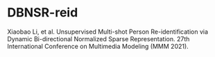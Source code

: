 # DBNSR-reid
Xiaobao Li, et al. Unsupervised Multi-shot Person Re-identification via Dynamic Bi-directional Normalized Sparse Representation. 27th International Conference on Multimedia Modeling (MMM 2021).
